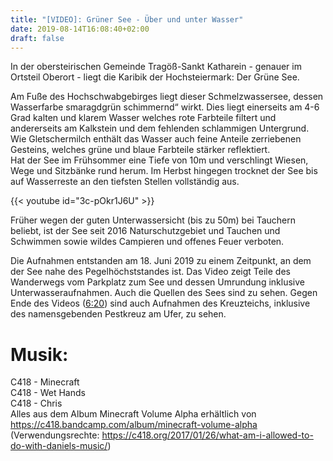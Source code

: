 ```yaml
---
title: "[VIDEO]: Grüner See - Über und unter Wasser"
date: 2019-08-14T16:08:40+02:00
draft: false
---
```


In der obersteirischen Gemeinde Tragöß-Sankt Katharein - genauer im Ortsteil Oberort - liegt die Karibik der Hochsteiermark: Der Grüne See.

Am Fuße des Hochschwabgebirges liegt dieser Schmelzwassersee, dessen Wasserfarbe smaragdgrün schimmernd“ wirkt. Dies liegt einerseits am 4-6 Grad kalten und klarem Wasser welches rote Farbteile filtert und andererseits am Kalkstein und dem fehlenden schlammigen Untergrund. Wie Gletschermilch enthält das Wasser auch feine Anteile zerriebenen Gesteins, welches grüne und blaue Farbteile stärker reflektiert.   
Hat der See im Frühsommer eine Tiefe von 10m und verschlingt Wiesen, Wege und Sitzbänke rund herum. Im Herbst hingegen trocknet der See bis auf Wasserreste an den tiefsten Stellen vollständig aus.

<!--more-->

{{< youtube id="3c-pOkr1J6U" >}}

Früher wegen der guten Unterwassersicht (bis zu 50m) bei Tauchern beliebt, ist der See seit 2016 Naturschutzgebiet und Tauchen und Schwimmen sowie wildes Campieren und offenes Feuer verboten.

Die Aufnahmen entstanden am 18. Juni 2019 zu einem Zeitpunkt, an dem der See nahe des Pegelhöchststandes ist. Das Video zeigt Teile des Wanderwegs vom Parkplatz zum See und dessen Umrundung inklusive Unterwasseraufnahmen. Auch die Quellen des Sees sind zu sehen. Gegen Ende des Videos (<a href="https://www.youtube.com/watch?v=3c-pOkr1J6U&t=380s">6:20</a>) sind auch Aufnahmen des Kreuzteichs, inklusive des namensgebenden Pestkreuz am Ufer, zu sehen.

# Musik:
C418 - Minecraft  
C418 - Wet Hands  
C418 - Chris  
Alles aus dem Album Minecraft Volume Alpha erhältlich von <https://c418.bandcamp.com/album/minecraft-volume-alpha> (Verwendungsrechte: <https://c418.org/2017/01/26/what-am-i-allowed-to-do-with-daniels-music/>)